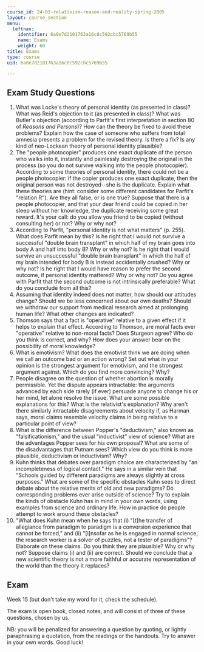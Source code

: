 ```yaml
---
course_id: 24-03-relativism-reason-and-reality-spring-2005
layout: course_section
menu:
  leftnav:
    identifier: 6a0e7d2101763a16c0c592cbc5769b55
    name: Exams
    weight: 60
title: Exams
type: course
uid: 6a0e7d2101763a16c0c592cbc5769b55

---
```


Exam Study Questions
--------------------

1.  What was Locke's theory of personal identity (as presented in class)? What was Reid's objection to it (as presented in class)? What was Butler's objection (according to Parfit's first interpretation in section 80 of _Reasons and Persons_)? How can the theory be fixed to avoid these problems? Explain how the case of someone who suffers from total amnesia presents a problem for the revised theory. Is there a fix? Is any kind of neo-Lockean theory of personal identity plausible?
2.  The "people photocopier" produces one exact duplicate of the person who walks into it, instantly and painlessly destroying the original in the process (so you do not survive walking into the people photocopier). According to some theories of personal identity, there could not be a people photocopier: if the copier produces one exact duplicate, then the original person was not destroyed--she is the duplicate. Explain what these theories are (hint: consider some different candidates for Parfit's "relation R"). Are they all false, or is one true? Suppose that there is a people photocopier, and that your dear friend could be copied in her sleep without her knowledge, the duplicate receiving some great reward. It's your call: do you allow you friend to be copied (without consulting her) or not? Why or why not?
3.  According to Parfit, "personal identity is not what matters" (p. 255). What does Parfit mean by this? Is he right that I would not survive a successful "double brain transplant" in which half of my brain goes into body A and half into body B? Why or why not? Is he right that I would survive an unsuccessful "double brain transplant" in which the half of my brain intended for body B is instead accidentally crushed? Why or why not? Is he right that I would have reason to prefer the second outcome, if personal identity mattered? Why or why not? Do you agree with Parfit that the second outcome is not intrinsically preferable? What do you conclude from all this?
4.  Assuming that identity indeed does not matter, how should our attitudes change? Should we be less concerned about our own deaths? Should we withdraw our support from medical research aimed at prolonging human life? What other changes are indicated?
5.  Thomson says that a fact is "operative" relative to a given effect if it helps to explain that effect. According to Thomson, are moral facts ever "operative" relative to non-moral facts? Does Sturgeon agree? Who do you think is correct, and why? How does your answer bear on the possibility of moral knowledge?
6.  What is emotivism? What does the emotivist think we are doing when we call an outcome bad or an action wrong? Set out what in your opinion is the strongest argument for emotivism, and the strongest argument against. Which do you find more convincing? Why?
7.  People disagree on the question of whether abortion is morally permissible. Yet the dispute appears intractable: the arguments advanced by each side rarely (if ever) persuade anyone to change his or her mind, let alone resolve the issue. What are some possible explanations for this? What is the relativist's explanation? Why aren't there similarly intractable disagreements about velocity if, as Harman says, moral claims resemble velocity claims in being relative to a particular point of view?
8.  What is the difference between Popper's "deductivism," also known as "falsificationism," and the usual "inductivist" view of science? What are the advantages Popper sees for his own proposal? What are some of the disadvantages that Putnam sees? Which view do you think is more plausible, deductivism or inductivism? Why?
9.  Kuhn thinks that debates over paradigm choice are characterized by "an incompleteness of logical contact." He says in a similar vein that "Schools guided by different paradigms are always slightly at cross purposes." What are some of the specific obstacles Kuhn sees to direct debate about the relative merits of old and new paradigms? Do corresponding problems ever arise outside of science? Try to explain the kinds of obstacle Kuhn has in mind in your own words, using examples from science and ordinary life. How in practice do people attempt to work around these obstacles?
10.  "What does Kuhn mean when he says that (i) "\[t\]he transfer of allegiance from paradigm to paradigm is a conversion experience that cannot be forced," and (ii) "\[i\]nsofar as he is engaged in normal science, the research worker is a solver of puzzles, not a tester of paradigms"? Elaborate on these claims. Do you think they are plausible? Why or why not? Suppose claims (i) and (ii) are correct. Should we conclude that a new scientific theory is not a more faithful or accurate representation of the world than the theory it replaces?

Exam
----

Week 15 (but don't take my word for it, check the schedule).

The exam is open book, closed notes, and will consist of three of these questions, chosen by us.

NB: you will be penalized for answering a question by quoting, or lightly paraphrasing a quotation, from the readings or the handouts. Try to answer in your own words. Good luck!